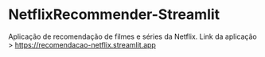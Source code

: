 # NetflixRecommender-Streamlit
Aplicação de recomendação de filmes e séries da Netflix.
Link da aplicação > https://recomendacao-netflix.streamlit.app
